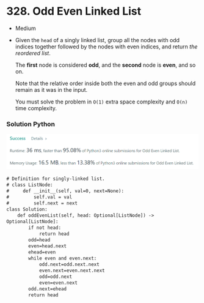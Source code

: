 # 328. Odd Even Linked List

* Medium
*   Given the `head` of a singly linked list, group all the nodes with odd indices together followed by the nodes with even indices, and return _the reordered list_.

    The **first** node is considered **odd**, and the **second** node is **even**, and so on.

    Note that the relative order inside both the even and odd groups should remain as it was in the input.

    You must solve the problem in `O(1)` extra space complexity and `O(n)` time complexity.

### Solution Python&#x20;

![](<../.gitbook/assets/image (4) (1).png>)

```
# Definition for singly-linked list.
# class ListNode:
#     def __init__(self, val=0, next=None):
#         self.val = val
#         self.next = next
class Solution:
    def oddEvenList(self, head: Optional[ListNode]) -> Optional[ListNode]:
        if not head:
            return head
        odd=head
        even=head.next
        ehead=even
        while even and even.next:
            odd.next=odd.next.next
            even.next=even.next.next
            odd=odd.next
            even=even.next
        odd.next=ehead
        return head
```
